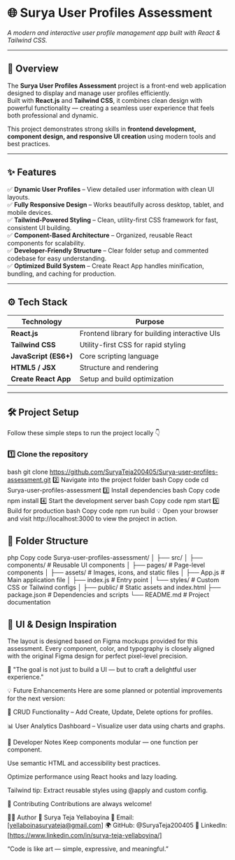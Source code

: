 # 🌐 Surya User Profiles Assessment  
*A modern and interactive user profile management app built with React & Tailwind CSS.*

---

## 🧭 Overview  
The **Surya User Profiles Assessment** project is a front-end web application designed to display and manage user profiles efficiently.  
Built with **React.js** and **Tailwind CSS**, it combines clean design with powerful functionality — creating a seamless user experience that feels both professional and dynamic.

This project demonstrates strong skills in **frontend development, component design, and responsive UI creation** using modern tools and best practices.

---

## ✨ Features  

✅ **Dynamic User Profiles** – View detailed user information with clean UI layouts.  
✅ **Fully Responsive Design** – Works beautifully across desktop, tablet, and mobile devices.  
✅ **Tailwind-Powered Styling** – Clean, utility-first CSS framework for fast, consistent UI building.  
✅ **Component-Based Architecture** – Organized, reusable React components for scalability.  
✅ **Developer-Friendly Structure** – Clear folder setup and commented codebase for easy understanding.  
✅ **Optimized Build System** – Create React App handles minification, bundling, and caching for production.

---

## ⚙️ Tech Stack  

| Technology | Purpose |
|-------------|----------|
| **React.js** | Frontend library for building interactive UIs |
| **Tailwind CSS** | Utility-first CSS for rapid styling |
| **JavaScript (ES6+)** | Core scripting language |
| **HTML5 / JSX** | Structure and rendering |
| **Create React App** | Setup and build optimization |

---

## 🛠️ Project Setup  

Follow these simple steps to run the project locally 👇  

### 1️⃣ Clone the repository  
bash
git clone https://github.com/SuryaTeja200405/Surya-user-profiles-assessment.git
2️⃣ Navigate into the project folder
bash
Copy code
cd Surya-user-profiles-assessment
3️⃣ Install dependencies
bash
Copy code
npm install
4️⃣ Start the development server
bash
Copy code
npm start
5️⃣ Build for production
bash
Copy code
npm run build
💡 Open your browser and visit http://localhost:3000 to view the project in action.

## 📂 Folder Structure

php
Copy code
Surya-user-profiles-assessment/
│
├── src/
│   ├── components/       # Reusable UI components
│   ├── pages/            # Page-level components
│   ├── assets/           # Images, icons, and static files
│   ├── App.js            # Main application file
│   ├── index.js          # Entry point
│   └── styles/           # Custom CSS or Tailwind configs
│
├── public/               # Static assets and index.html
├── package.json          # Dependencies and scripts
└── README.md             # Project documentation

## 🌈 UI & Design Inspiration
The layout is designed based on Figma mockups provided for this assessment.
Every component, color, and typography is closely aligned with the original Figma design for perfect pixel-level precision.

🎨 "The goal is not just to build a UI — but to craft a delightful user experience."

💡 Future Enhancements
Here are some planned or potential improvements for the next version:

🔁 CRUD Functionality – Add Create, Update, Delete options for profiles.

📊 User Analytics Dashboard – Visualize user data using charts and graphs.

🧠 Developer Notes
Keep components modular — one function per component.

Use semantic HTML and accessibility best practices.

Optimize performance using React hooks and lazy loading.

Tailwind tip: Extract reusable styles using @apply and custom config.

🤝 Contributing
Contributions are always welcome!


🧑‍💻 Author
👤 Surya Teja Yellaboyina
📧 Email: [yellaboinasuryateja@gmail.com]
🌍 GitHub: @SuryaTeja200405
💼 LinkedIn: [https://www.linkedin.com/in/surya-teja-yellaboyina/]

“Code is like art — simple, expressive, and meaningful.”
